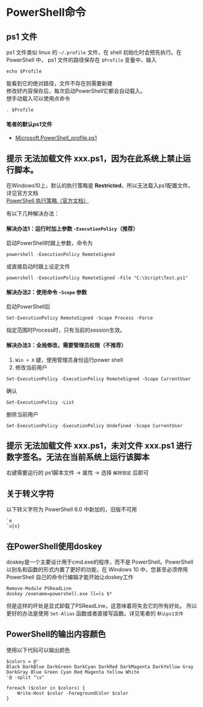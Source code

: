 # PowerShell命令

## ps1 文件
ps1 文件类似 linux 的 ``~/.profile`` 文件，在 shell 初始化时会预先执行。在 PowerShell 中， ps1 文件的路径保存在 ``$Profile`` 变量中，输入
```
echo $Profile
```
能看到它的绝对路径，文件不存在则需要新建  
修改好内容保存后，每次启动PowerShell它都会自动载入。  
想手动载入可以使用点命令
```
. $Profile
```
#### 笔者的默认ps1文件
* [Microsoft.PowerShell_profile.ps1](Microsoft.PowerShell_profile.ps1)


## 提示 无法加载文件 xxx.ps1，因为在此系统上禁止运行脚本。

在Windows10上，默认的执行策略是 **Restricted**，所以无法载入ps1配置文件。详见官方文档  
[PowerShell 执行策略（官方文档）](https://learn.microsoft.com/zh-cn/powershell/module/microsoft.powershell.core/about/about_execution_policies?view=powershell-7.3)

有以下几种解决办法：  

#### 解决办法1：运行时加上参数 ``-ExecutionPolicy``（推荐）  
启动PowerShell时跟上参数，命令为
```
powershell -ExecutionPolicy RemoteSigned
```
或直接启动时跟上设定文件
```
powershell -ExecutionPolicy RemoteSigned -File "C:\Script\Test.ps1"
```

#### 解决办法2：使用命令 ``-Scope`` 参数  
启动PowerShell后
```
Set-ExecutionPolicy RemoteSigned -Scope Process -Force
```
指定范围时Process时，只有当前的session生效。

#### 解决办法3：全局修改，需要管理员权限（不推荐）  
1. ``Win + X`` 键，使用管理员身份运行power shell  
2. 修改当前用户
```
Set-ExecutionPolicy -ExecutionPolicy RemoteSigned -Scope CurrentUser
```
确认
```
Get-ExecutionPolicy -List
```
删除当前用户
```
Set-ExecutionPolicy -ExecutionPolicy Undefined -Scope CurrentUser
```

## 提示 无法加载文件 xxx.ps1，未对文件 xxx.ps1 进行数字签名。无法在当前系统上运行该脚本
右键需要运行的 ps1脚本文件 → 属性 → 选择 ``解除锁定`` 后即可

## 关于转义字符
以下转义字符为 PowerShell 6.0 中新加的，旧版不可用
```
`e
`u{x}
```

## 在PowerShell使用doskey
doskey是一个主要设计用于cmd.exe的程序，而不是 PowerShell。PowerShell 以别名和函数的形式内置了更好的功能，在 Windows 10 中，您甚至必须停用 PowerShell 自己的命令行编辑才能开始让doskey工作
```
Remove-Module PSReadLine
doskey /exename=powershell.exe ll=ls $*
```
但是这样的坏处是显式卸载了PSReadLine，这意味着将失去它的所有好处。
所以更好的办法是使用 ``Set-Alias`` 函数或者直接写函数。详见笔者的 ``默认ps1文件``

## PowerShell的输出内容颜色
使用以下代码可以输出颜色
```
$colors = @'
Black DarkBlue DarkGreen DarkCyan DarkRed DarkMagenta DarkYellow Gray
DarkGray Blue Green Cyan Red Magenta Yellow White
'@ -split "\s"

foreach ($color in $colors) {
    Write-Host $color -ForegroundColor $color
}
```
